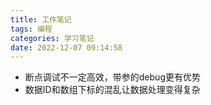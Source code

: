 ```yaml
---
title: 工作笔记
tags: 编程
categories: 学习笔记
date: 2022-12-07 09:14:58
---
```


- 断点调试不一定高效，带参的debug更有优势
- 数据ID和数组下标的混乱让数据处理变得复杂
